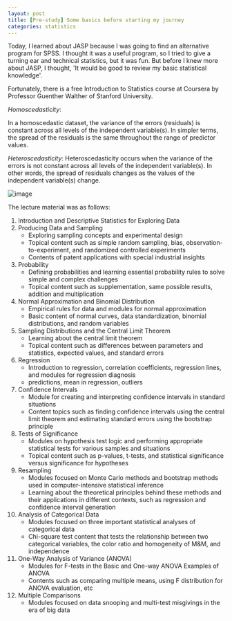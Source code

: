 ```yaml
---
layout: post
title: [Pre-study] Some basics before starting my journey
categories: statistics
---
```


Today, I learned about JASP because I was going to find an alternative program for SPSS. I thought it was a useful program, so I tried to give a turning ear and technical statistics, but it was fun. But before I knew more about JASP, I thought, 'It would be good to review my basic statistical knowledge'.

Fortunately, there is a free Introduction to Statistics course at Coursera by Professor Guenther Walther of Stanford University.

*Homoscedasticity*:

In a homoscedastic dataset, the variance of the errors (residuals) is constant across all levels of the independent variable(s). In simpler terms, the spread of the residuals is the same throughout the range of predictor values.

*Heteroscedasticity*:
Heteroscedasticity occurs when the variance of the errors is not constant across all levels of the independent variable(s). In other words, the spread of residuals changes as the values of the independent variable(s) change.

![image](https://github.com/ivanstudyblog/ivanstudyblog.github.io/assets/167014511/f17e6eec-c8e0-4c4b-9dee-b716e2f75f56)

The lecture material was as follows:

1. Introduction and Descriptive Statistics for Exploring Data
2. Producing Data and Sampling
    * Exploring sampling concepts and experimental design
    * Topical content such as simple random sampling, bias, observation-to-experiment, and randomized controlled experiments
    * Contents of patent applications with special industrial insights
3. Probability
    * Defining probabilities and learning essential probability rules to solve simple and complex challenges
    * Topical content such as supplementation, same possible results, addition and multiplication
4. Normal Approximation and Binomial Distribution
    * Empirical rules for data and modules for normal approximation
    * Basic content of normal curves, data standardization, binomial distributions, and random variables
5. Sampling Distributions and the Central Limit Theorem
    * Learning about the central limit theorem
    * Topical content such as differences between parameters and statistics, expected values, and standard errors
6. Regression
    * Introduction to regression, correlation coefficients, regression lines, and modules for regression diagnosis
    * predictions, mean in regression, outliers
7. Confidence Intervals
    * Module for creating and interpreting confidence intervals in standard situations
    * Content topics such as finding confidence intervals using the central limit theorem and estimating standard errors using the bootstrap principle
8. Tests of Significance
    * Modules on hypothesis test logic and performing appropriate statistical tests for various samples and situations
    * Topical content such as p-values, t-tests, and statistical significance versus significance for hypotheses
9. Resampling
    * Modules focused on Monte Carlo methods and bootstrap methods used in computer-intensive statistical inference
    * Learning about the theoretical principles behind these methods and their applications in different contexts, such as regression and confidence interval generation
10. Analysis of Categorical Data
    * Modules focused on three important statistical analyses of categorical data
    * Chi-square test content that tests the relationship between two categorical variables, the color ratio and homogeneity of M&M, and independence
11. One-Way Analysis of Variance (ANOVA)
    * Modules for F-tests in the Basic and One-way ANOVA Examples of ANOVA
    * Contents such as comparing multiple means, using F distribution for ANOVA evaluation, etc
12. Multiple Comparisons
    * Modules focused on data snooping and multi-test misgivings in the era of big data

